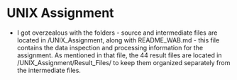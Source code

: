 # UNIX Assignment

* I got overzealous with the folders - source and intermediate files are located in /UNIX_Assignment, along with README_WAB.md - this file contains the data inspection and processing information for the assignment. As mentioned in that file, the 44 result files are located in /UNIX_Assignment/Result_Files/ to keep them organized separately from the intermediate files.